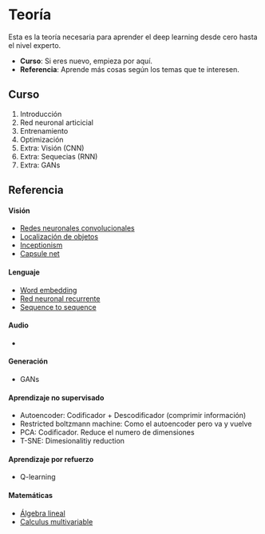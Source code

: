 # Teoría

Esta es la teoría necesaria para aprender el deep learning desde cero hasta el nivel experto.

* **Curso**: Si eres nuevo, empieza por aquí.
* **Referencia**: Aprende más cosas según los temas que te interesen.

## Curso
1. Introducción
2. Red neuronal articicial
3. Entrenamiento
4. Optimización
5. Extra: Visión (CNN)
6. Extra: Sequecias (RNN)
7. Extra: GANs


## Referencia

#### Visión
* [Redes neuronales convolucionales](/teoría/modelos/cnn.md)
* [Localización de objetos](/teoría/modelos/cnn.md)
* [Inceptionism](/teoría/modelos/Inceptionism.md)
* [Capsule net](/teoría/modelos/capsule.md)

#### Lenguaje
* [Word embedding](/teoría/modelos/embedding.md)
* [Red neuronal recurrente](/teoría/modelos/rnn.md)
* [Sequence to sequence](/teoría/modelos/seq2seq.md)

#### Audio
* 

#### Generación
* GANs

#### Aprendizaje no supervisado

* Autoencoder: Codificador + Descodificador (comprimir información)
* Restricted boltzmann machine: Como el autoencoder pero va y vuelve
* PCA: Codificador. Reduce el numero de dimensiones
* T-SNE: Dimesionalitiy reduction

#### Aprendizaje por refuerzo
* Q-learning

#### Matemáticas

* [Álgebra lineal](https://www.khanacademy.org/math/linear-algebra)
* [Calculus multivariable](https://www.khanacademy.org/math/multivariable-calculus)
